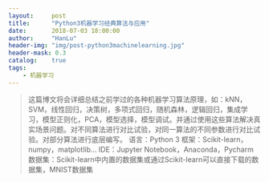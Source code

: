 ```yaml
---
layout:     post
title:      "Python3机器学习经典算法与应用"
date:       2018-07-03 18:00:00
author:     "HanLu"
header-img: "img/post-python3machinelearning.jpg"
header-mask: 0.3
catalog:    true
tags:
    - 机器学习
---
```


> 这篇博文将会详细总结之前学过的各种机器学习算法原理，如：kNN，SVM，线性回归，决策树，多项式回归，随机森林，逻辑回归，集成学习，模型正则化，PCA，模型选择，模型调试。并通过使用这些算法解决真实场景问题。对不同算法进行对比试验，对同一算法的不同参数进行对比试验。对部分算法进行底层编写。
> 语言：Python 3
> 框架：Scikit-learn，numpy，matplotlib...
> IDE：Jupyter Notebook，Anaconda，Pycharm
> 数据集：Scikit-learn中内置的数据集或通过Scikit-learn可以直接下载的数据集，MNIST数据集







